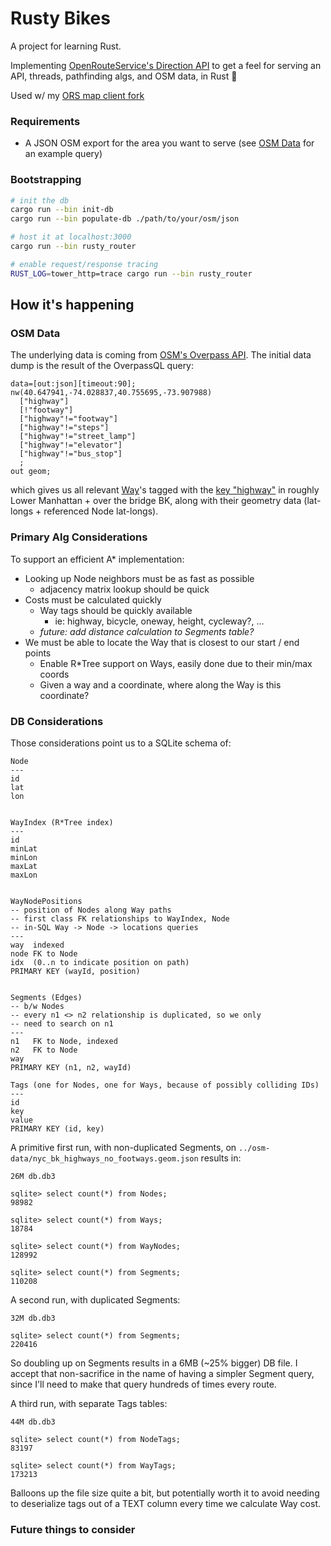 # Rusty Bikes

A project for learning Rust.

Implementing [OpenRouteService's Direction API](https://giscience.github.io/openrouteservice/api-reference/endpoints/directions/) to get a feel for serving an API, threads, pathfinding algs, and OSM data, in Rust :crab:

Used w/ my [ORS map client fork](https://github.com/binhrobles/ors-map-client-rusty-fork)

### Requirements
- A JSON OSM export for the area you want to serve (see [OSM Data](#osm-data) for an example query)

### Bootstrapping

```bash
# init the db
cargo run --bin init-db
cargo run --bin populate-db ./path/to/your/osm/json

# host it at localhost:3000
cargo run --bin rusty_router

# enable request/response tracing
RUST_LOG=tower_http=trace cargo run --bin rusty_router
```

## How it's happening

### OSM Data

The underlying data is coming from [OSM's Overpass API](https://wiki.openstreetmap.org/wiki/Overpass_API). The initial data dump is the result of the OverpassQL query:

```
data=[out:json][timeout:90];
nw(40.647941,-74.028837,40.755695,-73.907988)
  ["highway"]
  [!"footway"]
  ["highway"!="footway"]
  ["highway"!="steps"]
  ["highway"!="street_lamp"]
  ["highway"!="elevator"]
  ["highway"!="bus_stop"]
  ;
out geom;
```

which gives us all relevant [Way](https://wiki.openstreetmap.org/wiki/Way)'s tagged with the [key "highway"](https://wiki.openstreetmap.org/wiki/Key:highway) in roughly Lower Manhattan + over the bridge BK, along with their geometry data (lat-longs + referenced Node lat-longs).

### Primary Alg Considerations

To support an efficient A\* implementation:

- Looking up Node neighbors must be as fast as possible
  - adjacency matrix lookup should be quick
- Costs must be calculated quickly
  - Way tags should be quickly available
    - ie: highway, bicycle, oneway, height, cycleway?, ...
  - _future: add distance calculation to Segments table?_
- We must be able to locate the Way that is closest to our start / end points
  - Enable R\*Tree support on Ways, easily done due to their min/max coords
  - Given a way and a coordinate, where along the Way is this coordinate?

### DB Considerations
Those considerations point us to a SQLite schema of:

```
Node
---
id
lat
lon


WayIndex (R*Tree index)
---
id
minLat
minLon
maxLat
maxLon


WayNodePositions
-- position of Nodes along Way paths
-- first class FK relationships to WayIndex, Node
-- in-SQL Way -> Node -> locations queries
---
way  indexed
node FK to Node
idx  (0..n to indicate position on path)
PRIMARY KEY (wayId, position)


Segments (Edges)
-- b/w Nodes
-- every n1 <> n2 relationship is duplicated, so we only
-- need to search on n1
---
n1   FK to Node, indexed
n2   FK to Node
way
PRIMARY KEY (n1, n2, wayId)

Tags (one for Nodes, one for Ways, because of possibly colliding IDs)
---
id
key
value
PRIMARY KEY (id, key)
```

A primitive first run, with non-duplicated Segments, on `../osm-data/nyc_bk_highways_no_footways.geom.json` results in:
```
26M db.db3

sqlite> select count(*) from Nodes;
98982

sqlite> select count(*) from Ways;
18784

sqlite> select count(*) from WayNodes;
128992

sqlite> select count(*) from Segments;
110208
```

A second run, with duplicated Segments:
```
32M db.db3

sqlite> select count(*) from Segments;
220416
```
So doubling up on Segments results in a 6MB (~25% bigger) DB file. I accept that non-sacrifice in the name of having a simpler Segment query, since I'll need to make that query hundreds of times every route.

A third run, with separate Tags tables:
```
44M db.db3

sqlite> select count(*) from NodeTags;
83197

sqlite> select count(*) from WayTags;
173213
```
Balloons up the file size quite a bit, but potentially worth it to avoid needing to deserialize tags out of a TEXT column every time we calculate Way cost.

### Future things to consider
